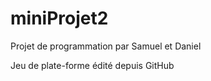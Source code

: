 miniProjet2
===========

Projet de programmation par Samuel et Daniel

Jeu de plate-forme édité depuis GitHub
